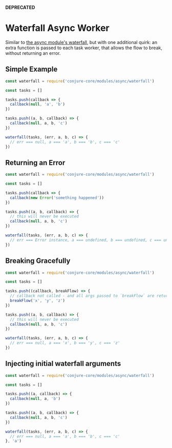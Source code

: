 **DEPRECATED**

# Waterfall Async Worker

Similar to [the async module's waterfall](https://caolan.github.io/async/docs.html#waterfall), but with one additional quirk: an extra function is passed to each task worker, that allows the flow to break, without returning an error.

## Simple Example

```js
const waterfall = require('conjure-core/modules/async/waterfall')

const tasks = []

tasks.push(callback => {
  callback(null, 'a', 'b')
})

tasks.push((a, b, callback) => {
  callback(null, a, b, 'c')
})

waterfall(tasks, (err, a, b, c) => {
  // err === null, a === 'a', b === 'b', c === 'c'
})
```

## Returning an Error

```js
const waterfall = require('conjure-core/modules/async/waterfall')

const tasks = []

tasks.push(callback => {
  callback(new Error('something happened'))
})

tasks.push((a, b, callback) => {
  // this will never be executed
  callback(null, a, b, 'c')
})

waterfall(tasks, (err, a, b, c) => {
  // err === Error instance, a === undefined, b === undefined, c === undefined
})
```

## Breaking Gracefully

```js
const waterfall = require('conjure-core/modules/async/waterfall')

const tasks = []

tasks.push((callback, breakFlow) => {
  // callback not called - and all args passed to `breakFlow` are returned to waterfall handler
  breakFlow('x', 'y', 'z')
})

tasks.push((a, b, callback) => {
  // this will never be executed
  callback(null, a, b, 'c')
})

waterfall(tasks, (err, a, b, c) => {
  // err === null, a === 'x', b === 'y', c === 'z'
})
```

## Injecting initial waterfall arguments

```js
const waterfall = require('conjure-core/modules/async/waterfall')

const tasks = []

tasks.push((a, callback) => {
  callback(null, a, 'b')
})

tasks.push((a, b, callback) => {
  callback(null, a, b, 'c')
})

waterfall(tasks, (err, a, b, c) => {
  // err === null, a === 'a', b === 'b', c === 'c'
}, 'a')
```
